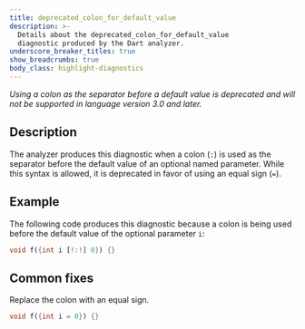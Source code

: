 ```yaml
---
title: deprecated_colon_for_default_value
description: >-
  Details about the deprecated_colon_for_default_value
  diagnostic produced by the Dart analyzer.
underscore_breaker_titles: true
show_breadcrumbs: true
body_class: highlight-diagnostics
---
```


_Using a colon as the separator before a default value is deprecated and will
not be supported in language version 3.0 and later._

## Description

The analyzer produces this diagnostic when a colon (`:`) is used as the
separator before the default value of an optional named parameter.
While this syntax is allowed, it is deprecated in favor of
using an equal sign (`=`).

## Example

The following code produces this diagnostic because a colon is being used
before the default value of the optional parameter `i`:

```dart
void f({int i [!:!] 0}) {}
```

## Common fixes

Replace the colon with an equal sign.

```dart
void f({int i = 0}) {}
```
